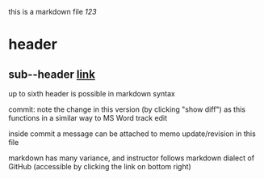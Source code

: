 this is a markdown file
*123*
# header
## sub--header [link](./subfolder)
up to sixth header is possible in markdown syntax

commit: note the change in this version (by clicking "show diff") as this functions in a similar way to MS Word track edit

inside commit a message can be attached to memo update/revision in this file

markdown has many variance, and instructor follows markdown dialect of GitHub (accessible by clicking the link on bottom right)
